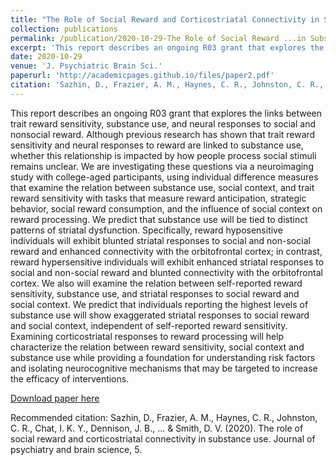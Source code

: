 ```yaml
---
title: "The Role of Social Reward and Corticostriatal Connectivity in Substance Use - PMC"
collection: publications
permalink: /publication/2020-10-29-The Role of Social Reward ...in Substance Use
excerpt: 'This report describes an ongoing R03 grant that explores the links between trait reward sensitivity, substance use, and neural responses to social and nonsocial reward. Although previous research has shown that trait reward sensitivity and neural responses to reward are linked to substance use, whether this relationship is impacted by how people process social stimuli remains unclear. We are investigating these questions via a neuroimaging study with college-aged participants, using individual difference measures that examine the relation between substance use, social context, and trait reward sensitivity with tasks that measure reward anticipation, strategic behavior, social reward consumption, and the influence of social context on reward processing. We predict that substance use will be tied to distinct patterns of striatal dysfunction. Specifically, reward hyposensitive individuals will exhibit blunted striatal responses to social and non-social reward and enhanced connectivity with the orbitofrontal cortex; in contrast, reward hypersensitive individuals will exhibit enhanced striatal responses to social and non-social reward and blunted connectivity with the orbitofrontal cortex. We also will examine the relation between self-reported reward sensitivity, substance use, and striatal responses to social reward and social context. We predict that individuals reporting the highest levels of substance use will show exaggerated striatal responses to social reward and social context, independent of self-reported reward sensitivity. Examining corticostriatal responses to reward processing will help characterize the relation between reward sensitivity, social context and substance use while providing a foundation for understanding risk factors and isolating neurocognitive mechanisms that may be targeted to increase the efficacy of interventions.'
date: 2020-10-29
venue: 'J. Psychiatric Brain Sci.'
paperurl: 'http://academicpages.github.io/files/paper2.pdf'
citation: 'Sazhin, D., Frazier, A. M., Haynes, C. R., Johnston, C. R., Chat, I. K. Y., Dennison, J. B., ... &amp; Smith, D. V. (2020). The role of social reward and corticostriatal connectivity in substance use. Journal of psychiatry and brain science, 5.'
---
```

This report describes an ongoing R03 grant that explores the links between trait reward sensitivity, substance use, and neural responses to social and nonsocial reward. Although previous research has shown that trait reward sensitivity and neural responses to reward are linked to substance use, whether this relationship is impacted by how people process social stimuli remains unclear. We are investigating these questions via a neuroimaging study with college-aged participants, using individual difference measures that examine the relation between substance use, social context, and trait reward sensitivity with tasks that measure reward anticipation, strategic behavior, social reward consumption, and the influence of social context on reward processing. We predict that substance use will be tied to distinct patterns of striatal dysfunction. Specifically, reward hyposensitive individuals will exhibit blunted striatal responses to social and non-social reward and enhanced connectivity with the orbitofrontal cortex; in contrast, reward hypersensitive individuals will exhibit enhanced striatal responses to social and non-social reward and blunted connectivity with the orbitofrontal cortex. We also will examine the relation between self-reported reward sensitivity, substance use, and striatal responses to social reward and social context. We predict that individuals reporting the highest levels of substance use will show exaggerated striatal responses to social reward and social context, independent of self-reported reward sensitivity. Examining corticostriatal responses to reward processing will help characterize the relation between reward sensitivity, social context and substance use while providing a foundation for understanding risk factors and isolating neurocognitive mechanisms that may be targeted to increase the efficacy of interventions.

[Download paper here](http://academicpages.github.io/files/paper2.pdf)

Recommended citation: Sazhin, D., Frazier, A. M., Haynes, C. R., Johnston, C. R., Chat, I. K. Y., Dennison, J. B., ... & Smith, D. V. (2020). The role of social reward and corticostriatal connectivity in substance use. Journal of psychiatry and brain science, 5.
